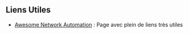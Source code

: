 ## Liens Utiles

- [Awesome Network Automation](https://github.com/networktocode/awesome-network-automation/blob/master/README.md) : Page avec plein de liens très utiles